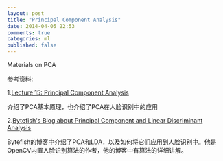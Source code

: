 ```yaml
---
layout: post
title: "Principal Component Analysis"
date: 2014-04-05 22:53
comments: true
categories: ml
published: false
---
```


Materials on PCA



参考资料:

1.[Lecture 15: Principal Component Analysis](http://www.doc.ic.ac.uk/~dfg/ProbabilisticInference/IDAPILecture15.pdf)    
介绍了PCA基本原理，也介绍了PCA在人脸识别中的应用     
2.[Bytefish's Blog about Principal Component and Linear Discriminant Analysis](http://bytefish.de/blog/pca_lda_with_gnu_octave/)      
Bytefish的博客中介绍了PCA和LDA，以及如何将它们应用到人脸识别中。他是OpenCV内置人脸识别算法的作者，他的博客中有算法的详细讲解。



